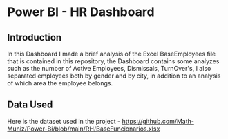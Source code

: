 # Power BI - HR Dashboard

## Introduction

In this Dashboard I made a brief analysis of the Excel BaseEmployees file that is contained in this repository, the Dashboard contains some analyzes such as the number of Active Employees, Dismissals, TurnOver's, I also separated employees both by gender and by city, in addition to an analysis of which area the employee belongs.

## Data Used

Here is the dataset used in the project - https://github.com/Math-Muniz/Power-Bi/blob/main/RH/BaseFuncionarios.xlsx
